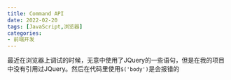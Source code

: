 ```yaml
---
title: Command API
date: 2022-02-20
tags: [JavaScript,浏览器]
categories: 
- 前端开发
---
```


最近在浏览器上调试的时候，无意中使用了JQuery的一些语句，但是在我的项目中没有引用过JQuery。然后在代码里使用`$('body')`是会报错的